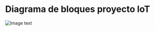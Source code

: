 # Diagrama de bloques proyecto IoT

![Image text](https://github.com/NicolasCifuentesB/IoT_proyect/blob/main/IMG/Diagrama%20de%20bloques%20IoT.jpg)
